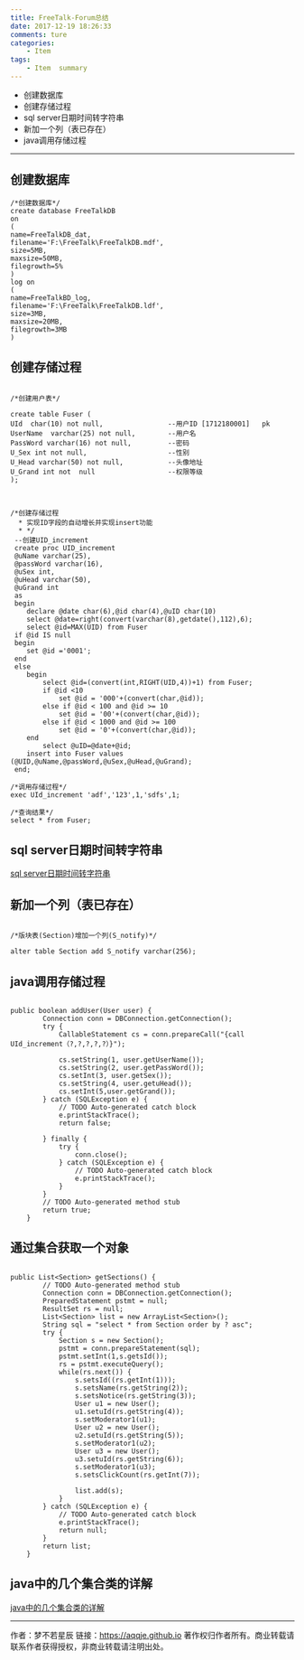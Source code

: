 ```yaml
---
title: FreeTalk-Forum总结
date: 2017-12-19 18:26:33
comments: ture
categories:
	- Item
tags:
	- Item  summary
---
```


- 创建数据库
- 创建存储过程
- sql server日期时间转字符串
- 新加一个列（表已存在）
- java调用存储过程

<!-- more -->

------------------------------------------


## 创建数据库

```
/*创建数据库*/
create database FreeTalkDB 
on
(
name=FreeTalkDB_dat,
filename='F:\FreeTalk\FreeTalkDB.mdf',
size=5MB,
maxsize=50MB,
filegrowth=5%
)
log on
(
name=FreeTalkBD_log,
filename='F:\FreeTalk\FreeTalkDB.ldf',
size=3MB,
maxsize=20MB,
filegrowth=3MB
)
```

## 创建存储过程


```

/*创建用户表*/

create table Fuser (
UId  char(10) not null,                --用户ID [1712180001]   pk
UserName  varchar(25) not null,        --用户名
PassWord varchar(16) not null,         --密码
U_Sex int not null,                    --性别
U_Head varchar(50) not null,           --头像地址
U_Grand int not  null                  --权限等级
);



/*创建存储过程
  * 实现ID字段的自动增长并实现insert功能
  * */
 --创建UID_increment
 create proc UID_increment
 @uName varchar(25),
 @passWord varchar(16),
 @uSex int,
 @uHead varchar(50),
 @uGrand int
 as
 begin
 	declare @date char(6),@id char(4),@uID char(10)
 	select @date=right(convert(varchar(8),getdate(),112),6);
 	select @id=MAX(UID) from Fuser
 if @id IS null
 begin
 	set @id ='0001';
 end
 else
 	begin
 		select @id=(convert(int,RIGHT(UID,4))+1) from Fuser;
 		if @id <10
 			set @id = '000'+(convert(char,@id));
 		else if @id < 100 and @id >= 10
 			set @id = '00'+(convert(char,@id));
 		else if @id < 1000 and @id >= 100
 			set @id = '0'+(convert(char,@id));
	end
 		select @uID=@date+@id;
 	insert into Fuser values (@UID,@uName,@passWord,@uSex,@uHead,@uGrand);
 end;
	
/*调用存储过程*/
exec UId_increment 'adf','123',1,'sdfs',1;
	
/*查询结果*/
select * from Fuser;
```

## sql server日期时间转字符串

[sql server日期时间转字符串](https://www.cnblogs.com/zhangq723/archive/2011/02/16/1956152.html)


## 新加一个列（表已存在）

```

/*版块表(Section)增加一个列(S_notify)*/

alter table Section add S_notify varchar(256);

```

## java调用存储过程

```

public boolean addUser(User user) {
		Connection conn = DBConnection.getConnection();
		try {
			CallableStatement cs = conn.prepareCall("{call UId_increment（?,?,?,?,?）}");
			
			cs.setString(1, user.getUserName());
			cs.setString(2, user.getPassWord());
			cs.setInt(3, user.getSex());
			cs.setString(4, user.getuHead());
			cs.setInt(5,user.getGrand());
		} catch (SQLException e) {
			// TODO Auto-generated catch block
			e.printStackTrace();
			return false;
			
		} finally {
			try {
				conn.close();
			} catch (SQLException e) {
				// TODO Auto-generated catch block
				e.printStackTrace();
			}  
		}
		// TODO Auto-generated method stub
		return true;
	}

```


## 通过集合获取一个对象
```

public List<Section> getSections() {
		// TODO Auto-generated method stub
		Connection conn = DBConnection.getConnection();
		PreparedStatement pstmt = null;
		ResultSet rs = null;
		List<Section> list = new ArrayList<Section>();
		String sql = "select * from Section order by ? asc";
		try {
			Section s = new Section();
			pstmt = conn.prepareStatement(sql);
			pstmt.setInt(1,s.getsId());
			rs = pstmt.executeQuery();
			while(rs.next()) {
				s.setsId((rs.getInt(1))); 
				s.setsName(rs.getString(2));
				s.setsNotice(rs.getString(3));
				User u1 = new User();
				u1.setuId(rs.getString(4));
				s.setModerator1(u1);
				User u2 = new User();
				u2.setuId(rs.getString(5));
				s.setModerator1(u2);
				User u3 = new User();
				u3.setuId(rs.getString(6));
				s.setModerator1(u3);
				s.setsClickCount(rs.getInt(7));
				
				list.add(s);
			}
		} catch (SQLException e) {
			// TODO Auto-generated catch block
			e.printStackTrace();
			return null;
		}
		return list;
	}

```

## java中的几个集合类的详解

[java中的几个集合类的详解](https://www.cnblogs.com/azai/archive/2010/12/09/1901272.html)

--------------------------------------------------------------

作者：梦不若星辰
链接：https://aqqje.github.io
著作权归作者所有。商业转载请联系作者获得授权，非商业转载请注明出处。